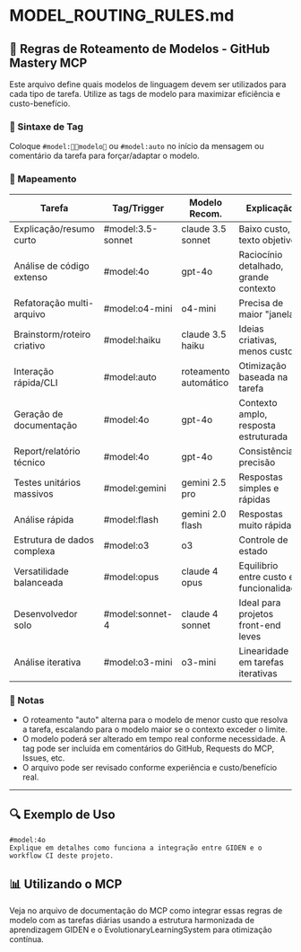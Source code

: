 # MODEL_ROUTING_RULES.md

## 📘 Regras de Roteamento de Modelos - GitHub Mastery MCP

Este arquivo define quais modelos de linguagem devem ser utilizados para cada tipo de tarefa. Utilize as tags de modelo para maximizar eficiência e custo-benefício.

### 🔖 Sintaxe de Tag
Coloque `#model:modelo` ou `#model:auto` no início da mensagem ou comentário da tarefa para forçar/adaptar o modelo.

### 🚦 Mapeamento
| Tarefa                       | Tag/Trigger      | Modelo Recom.         | Explicação                               |
|------------------------------|------------------|-----------------------|------------------------------------------|
| Explicação/resumo curto      | #model:3.5-sonnet| claude 3.5 sonnet     | Baixo custo, texto objetivo              |
| Análise de código extenso    | #model:4o        | gpt-4o                | Raciocínio detalhado, grande contexto    |
| Refatoração multi-arquivo    | #model:o4-mini   | o4-mini               | Precisa de maior "janela"                |
| Brainstorm/roteiro criativo  | #model:haiku     | claude 3.5 haiku      | Ideias criativas, menos custo            |
| Interação rápida/CLI         | #model:auto      | roteamento automático | Otimização baseada na tarefa             |
| Geração de documentação      | #model:4o        | gpt-4o                | Contexto amplo, resposta estruturada     |
| Report/relatório técnico     | #model:4o        | gpt-4o                | Consistência e precisão                  |
| Testes unitários massivos    | #model:gemini    | gemini 2.5 pro        | Respostas simples e rápidas              |
| Análise rápida               | #model:flash     | gemini 2.0 flash      | Respostas muito rápidas                  |
| Estrutura de dados complexa  | #model:o3        | o3                    | Controle de estado                       |
| Versatilidade balanceada     | #model:opus      | claude 4 opus         | Equilibrio entre custo e funcionalidade  |
| Desenvolvedor solo           | #model:sonnet-4  | claude 4 sonnet       | Ideal para projetos front-end leves      |
| Análise iterativa            | #model:o3-mini   | o3-mini               | Linearidade em tarefas iterativas        |

### 📎 Notas
- O roteamento "auto" alterna para o modelo de menor custo que resolva a tarefa, escalando para o modelo maior se o contexto exceder o limite.
- O modelo poderá ser alterado em tempo real conforme necessidade. A tag pode ser incluída em comentários do GitHub, Requests do MCP, Issues, etc.
- O arquivo pode ser revisado conforme experiência e custo/benefício real.

---

## 🔍 Exemplo de Uso

```
#model:4o
Explique em detalhes como funciona a integração entre GIDEN e o workflow CI deste projeto.
```

## 📊 Utilizando o MCP

Veja no arquivo de documentação do MCP como integrar essas regras de modelo com as tarefas diárias usando a estrutura harmonizada de aprendizagem GIDEN e o EvolutionaryLearningSystem para otimização contínua.
